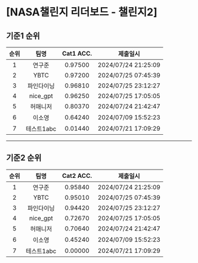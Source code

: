 # [NASA챌린지 리더보드 - 챌린지2]
## 기준1 순위
| 순위 | 팀명 | Cat1 ACC. | 제출일시 |
|:----:|:----:|:-----:|:----:|
| 1 | 연구준 | 0.97500 | 2024/07/24 21:25:09 |
| 2 | YBTC | 0.97200 | 2024/07/25 07:45:39 |
| 3 | 파인다이닝 | 0.96810 | 2024/07/25 23:12:27 |
| 4 | nice_gpt | 0.96250 | 2024/07/25 17:05:05 |
| 5 | 허매니저 | 0.80370 | 2024/07/24 21:42:47 |
| 6 | 이소영 | 0.64240 | 2024/07/09 15:52:23 |
| 7 | 테스트1abc | 0.01440 | 2024/07/21 17:09:29 |
___
## 기준2 순위
| 순위 | 팀명 | Cat2 ACC. | 제출일시 |
|:----:|:----:|:-----:|:----:|
| 1 | 연구준 | 0.95840 | 2024/07/24 21:25:09 |
| 2 | YBTC | 0.95010 | 2024/07/25 07:45:39 |
| 3 | 파인다이닝 | 0.94420 | 2024/07/25 23:12:27 |
| 4 | nice_gpt | 0.72670 | 2024/07/25 17:05:05 |
| 5 | 허매니저 | 0.70640 | 2024/07/24 21:42:47 |
| 6 | 이소영 | 0.45240 | 2024/07/09 15:52:23 |
| 7 | 테스트1abc | 0.00000 | 2024/07/21 17:09:29 |
